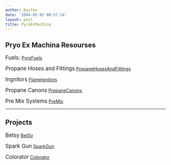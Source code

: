 ```yaml
---
author: Dasfoo
date: '2004-05-05 00:57:24'
layout: post
title: PyroExMachina
---
```


Pryo Ex Machina Resourses
----

<big>Fuels:</big> [PyroFuels](PyroFuels.html)

<big>Propane Hoses and Fittings</big> [PropaneHosesAndFittings](PropaneHosesAndFittings.html)

<big>Ingnitors</big> [FlameIgnitors](FlameIgnitors.html)

<big>Propane Canons</big> [PropaneCanons](PropaneCanons.html)

<big>Pre Mix Systems</big> [PreMix](PreMix.html)

----
Projects
----
<big>Betsy</big> [BetSy](BetSy.html)

<big>Spark Gun</big> [SparkGun](SparkGun.html)

<big>Colorator</big> [Colorator](Colorator.html)
